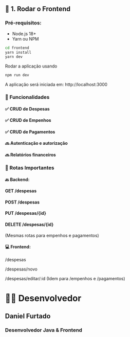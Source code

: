 ## 🚀 1. Rodar o Frontend

### Pré-requisitos:
- Node.js 18+
- Yarn ou NPM

```bash
cd frontend
yarn install
yarn dev
```

Rodar a aplicação usando
```bash
npm run dev
```

A aplicação será iniciada em: http://localhost:3000

### 🧪 Funcionalidades
#### ✅ CRUD de Despesas

#### ✅ CRUD de Empenhos

#### ✅ CRUD de Pagamentos

#### 🔜 Autenticação e autorização

#### 🔜 Relatórios financeiros



### 📁 Rotas Importantes
#### 🔙 Backend:
#### GET /despesas

#### POST /despesas

#### PUT /despesas/{id}

#### DELETE /despesas/{id}
(Mesmas rotas para empenhos e pagamentos)

#### 💻 Frontend:
/despesas

/despesas/novo

/despesas/editar/:id
(Idem para /empenhos e /pagamentos)

# 👨‍💻 Desenvolvedor
## Daniel Furtado
### Desenvolvedor Java & Frontend